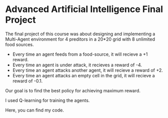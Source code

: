 # Advanced Artificial Intelligence Final Project

The final project of this course was about designing and implementing a Multi-Agent environment for 4 preditors in a 20\*20 grid with 8 unlimited food sources. </br>

* Every time an agent feeds from a food-source, it will recieve a +1 reward.
* Every time an agent is under attack, it recieves a reward of -4.
* Every time an agent attacks another agent, it will recieve a reward of +2.
* Every time an agent attacks an empty cell in the grid, it will recieve a reward of -0.1.

Our goal is to find the best policy for achieving maximum reward. </br>

I used Q-learning for training the agents.

Here, you can find my code.

